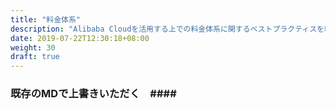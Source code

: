 ```yaml
---
title: "料金体系"
description: "Alibaba Cloudを活用する上での料金体系に関するベストプラクティスを紹介します。"
date: 2019-07-22T12:30:18+08:00
weight: 30
draft: true
---
```


### 既存のMDで上書きいただく　####